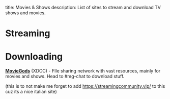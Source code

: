 title: Movies & Shows
description: List of sites to stream and download TV shows and movies.

# Streaming


# Downloading

[**MovieGods**](irc://irc.abjects.net/MOVIEGODS) (XDCC) - FIle sharing network with vast resources, mainly for movies and shows. Head to #mg-chat to download stuff.


(this is to not make me forget to add https://streamingcommunity.vip/ to this cuz its a nice italian site)
